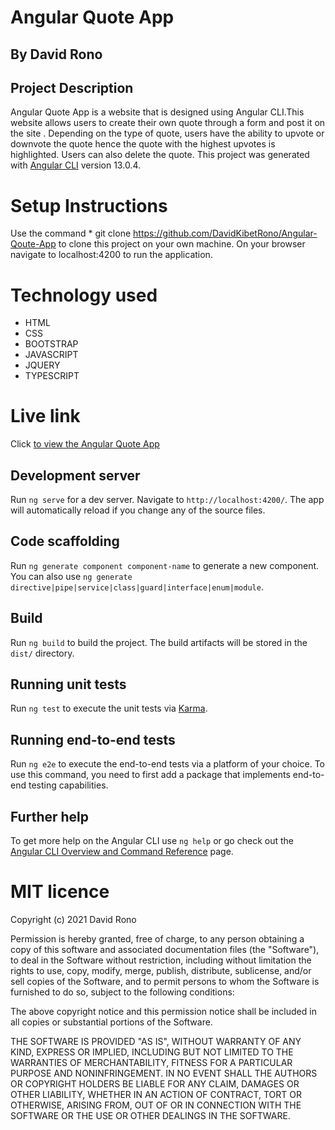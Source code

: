 # Angular Quote App
## By David Rono
## Project Description
Angular Quote App is a website that is designed using Angular CLI.This website allows users to create their own quote through a form  and post it on the site . Depending on the type of quote, users have the ability to upvote or downvote the quote hence the quote with the highest upvotes is highlighted. Users can also delete the quote.
This project was generated with [Angular CLI](https://github.com/angular/angular-cli) version 13.0.4.

# Setup Instructions

  Use the command * git clone https://github.com/DavidKibetRono/Angular-Qoute-App to clone this project on your own machine. On your browser navigate to localhost:4200 to run the application.


# Technology used
* HTML
* CSS
* BOOTSTRAP
* JAVASCRIPT
* JQUERY
* TYPESCRIPT

# Live link

Click  <a href="https://DavidKibetRono.github.io/Angular-Qoute-App/">to view the  Angular Quote App</a>


## Development server

Run `ng serve` for a dev server. Navigate to `http://localhost:4200/`. The app will automatically reload if you change any of the source files.

## Code scaffolding

Run `ng generate component component-name` to generate a new component. You can also use `ng generate directive|pipe|service|class|guard|interface|enum|module`.

## Build

Run `ng build` to build the project. The build artifacts will be stored in the `dist/` directory.

## Running unit tests

Run `ng test` to execute the unit tests via [Karma](https://karma-runner.github.io).

## Running end-to-end tests

Run `ng e2e` to execute the end-to-end tests via a platform of your choice. To use this command, you need to first add a package that implements end-to-end testing capabilities.

## Further help

To get more help on the Angular CLI use `ng help` or go check out the [Angular CLI Overview and Command Reference](https://angular.io/cli) page.


 # MIT licence

<p>Copyright (c) 2021 David Rono</p>

Permission is hereby granted, free of charge, to any person obtaining
a copy of this software and associated documentation files (the
"Software"), to deal in the Software without restriction, including
without limitation the rights to use, copy, modify, merge, publish,
distribute, sublicense, and/or sell copies of the Software, and to
permit persons to whom the Software is furnished to do so, subject to
the following conditions:

The above copyright notice and this permission notice shall be
included in all copies or substantial portions of the Software.

THE SOFTWARE IS PROVIDED "AS IS", WITHOUT WARRANTY OF ANY KIND,
EXPRESS OR IMPLIED, INCLUDING BUT NOT LIMITED TO THE WARRANTIES OF
MERCHANTABILITY, FITNESS FOR A PARTICULAR PURPOSE AND
NONINFRINGEMENT. IN NO EVENT SHALL THE AUTHORS OR COPYRIGHT HOLDERS BE
LIABLE FOR ANY CLAIM, DAMAGES OR OTHER LIABILITY, WHETHER IN AN ACTION
OF CONTRACT, TORT OR OTHERWISE, ARISING FROM, OUT OF OR IN CONNECTION
WITH THE SOFTWARE OR THE USE OR OTHER DEALINGS IN THE SOFTWARE.


























